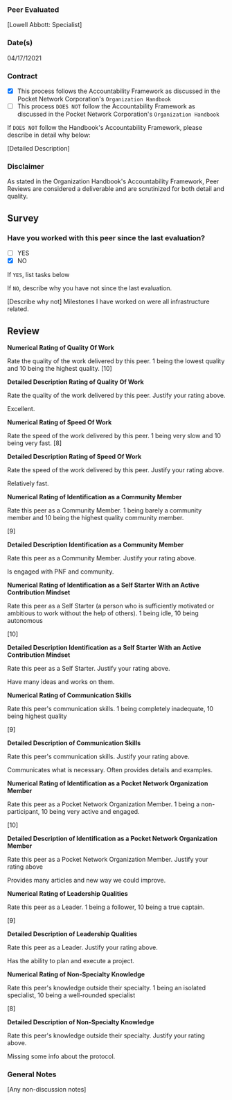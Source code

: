 ### Peer Evaluated
[Lowell Abbott: Specialist]
### Date(s)
04/17/12021
### Contract
- [X] This process follows the Accountability Framework as discussed in the Pocket Network Corporation's `Organization Handbook`
- [ ] This process `DOES NOT` follow the Accountability Framework as discussed in the Pocket Network Corporation's `Organization Handbook`

If `DOES NOT` follow the Handbook's Accountability Framework, please describe in detail why below:

[Detailed Description]
### Disclaimer
As stated in the Organization Handbook's Accountability Framework, Peer Reviews are considered a deliverable and are scrutinized for both detail and quality.
## Survey
### Have you worked with this peer since the last evaluation?
- [ ] YES
- [X] NO

If `YES`, list tasks below


If `NO`, describe why you have not since the last evaluation.

[Describe why not]
Milestones I have worked on were all infrastructure related.

## Review
**Numerical Rating of Quality Of Work** 

Rate the quality of the work delivered by this peer. 1 being the lowest quality and 10 being the highest quality.
[10]

**Detailed Description Rating of Quality Of Work** 

Rate the quality of the work delivered by this peer. Justify your rating above.

Excellent. 

**Numerical Rating of Speed Of Work** 

Rate the speed of the work delivered by this peer. 1 being very slow and 10 being very fast.
[8]

**Detailed Description Rating of Speed Of Work** 

Rate the speed of the work delivered by this peer. Justify your rating above.

Relatively fast.

**Numerical Rating of Identification as a Community Member** 

Rate this peer as a Community Member. 1 being barely a community member and 10 being the highest quality community member.

[9]

**Detailed Description Identification as a Community Member** 

Rate this peer as a Community Member. Justify your rating above.

Is engaged with PNF and community.

**Numerical Rating of Identification as a Self Starter With an Active Contribution Mindset** 

Rate this peer as a Self Starter (a person who is sufficiently motivated or ambitious to work without the help of others).
1 being idle, 10 being autonomous

[10]

**Detailed Description Identification as a Self Starter With an Active Contribution Mindset** 

Rate this peer as a Self Starter. Justify your rating above.

Have many ideas and works on them.

**Numerical Rating of Communication Skills** 

Rate this peer's communication skills. 1 being completely inadequate, 10 being highest quality

[9]

**Detailed Description of Communication Skills** 

Rate this peer's communication skills. Justify your rating above.

Communicates what is necessary. Often provides details and examples.

**Numerical Rating of Identification as a Pocket Network Organization Member** 

Rate this peer as a Pocket Network Organization Member. 1 being a non-participant, 10 being very active and engaged.

[10]

**Detailed Description of Identification as a Pocket Network Organization Member** 

Rate this peer as a Pocket Network Organization Member. Justify your rating above

Provides many articles and new way we could improve. 

**Numerical Rating of Leadership Qualities** 

Rate this peer as a Leader. 1 being a follower, 10 being a true captain.

[9]

**Detailed Description of Leadership Qualities** 

Rate this peer as a Leader. Justify your rating above.

Has the ability to plan and execute a project.

**Numerical Rating of Non-Specialty Knowledge** 

Rate this peer's knowledge outside their specialty. 1 being an isolated specialist, 10 being a well-rounded specialist

[8]

**Detailed Description of Non-Specialty Knowledge** 

Rate this peer's knowledge outside their specialty. Justify your rating above.

Missing some info about the protocol.




### General Notes
[Any non-discussion notes]
